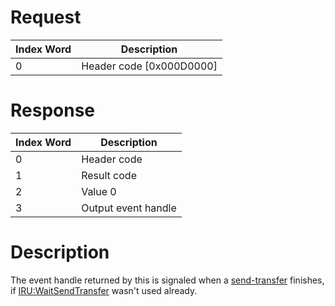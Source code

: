 # Request

| Index Word | Description                |
|------------|----------------------------|
| 0          | Header code \[0x000D0000\] |

# Response

| Index Word | Description         |
|------------|---------------------|
| 0          | Header code         |
| 1          | Result code         |
| 2          | Value 0             |
| 3          | Output event handle |

# Description

The event handle returned by this is signaled when a
[send-transfer](IRU:StartSendTransfer "wikilink") finishes, if
[IRU:WaitSendTransfer](IRU:WaitSendTransfer "wikilink") wasn't used
already.